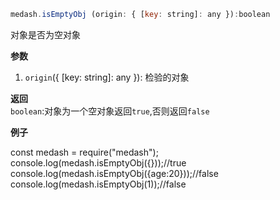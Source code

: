```js
medash.isEmptyObj (origin: { [key: string]: any }):boolean
```
对象是否为空对象

**参数**  
1. `origin`({ [key: string]: any }): 检验的对象
  
**返回**        
`boolean`:对象为一个空对象返回`true`,否则返回`false`  

**例子**  

<me-embed> 
const medash = require("medash");
console.log(medash.isEmptyObj({}));//true
console.log(medash.isEmptyObj({age:20}));//false
console.log(medash.isEmptyObj(1));//false
</me-embed>
